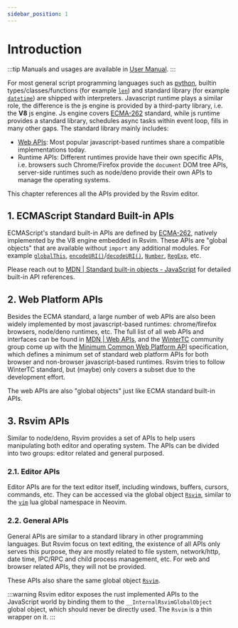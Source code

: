 ```yaml
---
sidebar_position: 1
---
```


# Introduction

:::tip
Manuals and usages are available in [User Manual](/docs/manual/get_started).
:::

For most general script programming languages such as [python](https://www.python.org/), builtin types/classes/functions (for example [`len`](https://docs.python.org/3/library/functions.html#len)) and standard library (for example [`datetime`](https://docs.python.org/3/library/datetime.html#module-datetime)) are shipped with interpreters. Javascript runtime plays a similar role, the difference is the js engine is provided by a third-party library, i.e. the **V8** js engine. Js engine covers [ECMA-262](https://ecma-international.org/publications-and-standards/standards/ecma-262/) standard, while js runtime provides a standard library, schedules async tasks within event loop, fills in many other gaps. The standard library mainly includes:

- [Web APIs](https://developer.mozilla.org/en-US/docs/Web/API): Most popular javascript-based runtimes share a compatible implementations today.
- Runtime APIs: Different runtimes provide have their own specific APIs, i.e. browsers such Chrome/Firefox provide the `document` DOM tree APIs, server-side runtimes such as node/deno provide their own APIs to manage the operating systems.

This chapter references all the APIs provided by the Rsvim editor.

## 1. ECMAScript Standard Built-in APIs

ECMAScript's standard built-in APIs are defined by [ECMA-262](https://ecma-international.org/publications-and-standards/standards/ecma-262/), natively implemented by the V8 engine embedded in Rsvim. These APIs are "global objects" that are available without `import` any additional modules. For example [`globalThis`](https://developer.mozilla.org/en-US/docs/Web/JavaScript/Reference/Global_Objects/globalThis), [`encodeURI()`](https://developer.mozilla.org/en-US/docs/Web/JavaScript/Reference/Global_Objects/encodeURI)/[`decodeURI()`](https://developer.mozilla.org/en-US/docs/Web/JavaScript/Reference/Global_Objects/decodeURI), [`Number`](https://developer.mozilla.org/en-US/docs/Web/JavaScript/Reference/Global_Objects/Number), [`RegExp`](https://developer.mozilla.org/en-US/docs/Web/JavaScript/Reference/Global_Objects/RegExp), etc.

Please reach out to [MDN | Standard built-in objects - JavaScript](https://developer.mozilla.org/en-US/docs/Web/JavaScript/Reference/Global_Objects) for detailed built-in API references.

## 2. Web Platform APIs

Besides the ECMA standard, a large number of web APIs are also been widely implemented by most javascript-based runtimes: chrome/firefox browsers, node/deno runtimes, etc. The full list of all web APIs and interfaces can be found in [MDN | Web APIs](https://developer.mozilla.org/en-US/docs/Web/API), and the [WinterTC](https://wintertc.org/) community group come up with the [Minimum Common Web Platform API](https://min-common-api.proposal.wintertc.org/) specification, which defines a minimum set of standard web platform APIs for both browser and non-browser javascript-based runtimes. Rsvim tries to follow WinterTC standard, but (maybe) only covers a subset due to the development effort.

The web APIs are also "global objects" just like ECMA standard built-in APIs.

## 3. Rsvim APIs

Similar to node/deno, Rsvim provides a set of APIs to help users manipulating both editor and operating system. The APIs can be divided into two groups: editor related and general purposed.

### 2.1. Editor APIs

Editor APIs are for the text editor itself, including windows, buffers, cursors, commands, etc. They can be accessed via the global object [`Rsvim`](rsvim/classes/Rsvim), similar to the [`vim`](https://neovim.io/doc/user/lua.html#Lua) lua global namespace in Neovim.

### 2.2. General APIs

General APIs are similar to a standard library in other programming languages. But Rsvim focus on text editing, the existence of all APIs only serves this purpose, they are mostly related to file system, network/http, date time, IPC/RPC and child process management, etc. For web and browser related APIs, they will not be provided.

These APIs also share the same global object [`Rsvim`](rsvim/classes/Rsvim).

:::warning
Rsvim editor exposes the rust implemented APIs to the JavaScript world by binding them to the `__InternalRsvimGlobalObject` global object, which should never be directly used. The `Rsvim` is a thin wrapper on it.
:::
